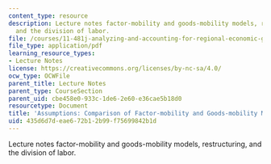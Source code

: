 ```yaml
---
content_type: resource
description: Lecture notes factor-mobility and goods-mobility models, restructuring,
  and the division of labor.
file: /courses/11-481j-analyzing-and-accounting-for-regional-economic-growth-spring-2009/435d6d7deae672b12b99f75699842b1d_MIT11_481Js09_lec08.pdf
file_type: application/pdf
learning_resource_types:
- Lecture Notes
license: https://creativecommons.org/licenses/by-nc-sa/4.0/
ocw_type: OCWFile
parent_title: Lecture Notes
parent_type: CourseSection
parent_uid: cbe458e0-933c-1de6-2e60-e36cae5b18d0
resourcetype: Document
title: 'Assumptions: Comparison of Factor-mobility and Goods-mobility Models '
uid: 435d6d7d-eae6-72b1-2b99-f75699842b1d
---
```

Lecture notes factor-mobility and goods-mobility models, restructuring, and the division of labor.